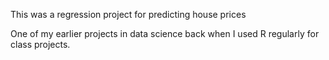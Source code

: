 This was a regression project for predicting house prices

One of my earlier projects in data science back when I used R regularly for class projects. 
